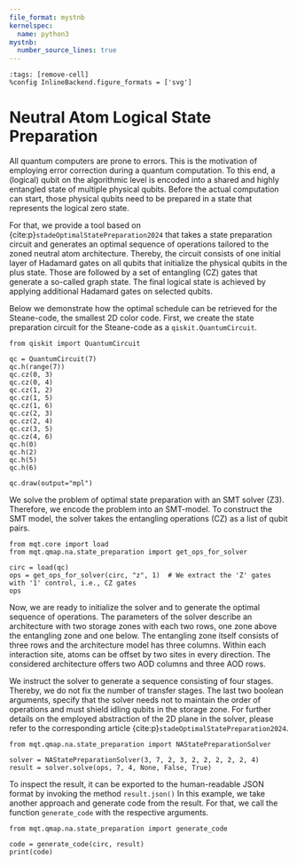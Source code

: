 ```yaml
---
file_format: mystnb
kernelspec:
  name: python3
mystnb:
  number_source_lines: true
---
```


```{code-cell} ipython3
:tags: [remove-cell]
%config InlineBackend.figure_formats = ['svg']
```

<style>.widget-subarea{display:none;} /*hide widgets as they do not work with sphinx*/</style>

# Neutral Atom Logical State Preparation

All quantum computers are prone to errors.
This is the motivation of employing error correction during a quantum computation.
To this end, a (logical) qubit on the algorithmic level is encoded into a shared and highly entangled state of multiple physical qubits.
Before the actual computation can start, those physical qubits need to be prepared in a state that represents the logical zero state.

For that, we provide a tool based on {cite:p}`stadeOptimalStatePreparation2024` that takes a state preparation circuit and generates an optimal sequence of operations tailored to the zoned neutral atom architecture.
Thereby, the circuit consists of one initial layer of Hadamard gates on all qubits that initialize the physical qubits in the plus state.
Those are followed by a set of entangling (CZ) gates that generate a so-called graph state.
The final logical state is achieved by applying additional Hadamard gates on selected qubits.

Below we demonstrate how the optimal schedule can be retrieved for the Steane-code, the smallest 2D color code.
First, we create the state preparation circuit for the Steane-code as a `qiskit.QuantumCircuit`.

```{code-cell} ipython3
from qiskit import QuantumCircuit

qc = QuantumCircuit(7)
qc.h(range(7))
qc.cz(0, 3)
qc.cz(0, 4)
qc.cz(1, 2)
qc.cz(1, 5)
qc.cz(1, 6)
qc.cz(2, 3)
qc.cz(2, 4)
qc.cz(3, 5)
qc.cz(4, 6)
qc.h(0)
qc.h(2)
qc.h(5)
qc.h(6)

qc.draw(output="mpl")
```

We solve the problem of optimal state preparation with an SMT solver (Z3).
Therefore, we encode the problem into an SMT-model.
To construct the SMT model, the solver takes the entangling operations (CZ) as a list of qubit pairs.

```{code-cell} ipython3
from mqt.core import load
from mqt.qmap.na.state_preparation import get_ops_for_solver

circ = load(qc)
ops = get_ops_for_solver(circ, "z", 1)  # We extract the 'Z' gates with '1' control, i.e., CZ gates
ops
```

Now, we are ready to initialize the solver and to generate the optimal sequence of operations.
The parameters of the solver describe an architecture with two storage zones with each two rows, one zone above the entangling zone and one below.
The entangling zone itself consists of three rows and the architecture model has three columns.
Within each interaction site, atoms can be offset by two sites in every direction.
The considered architecture offers two AOD columns and three AOD rows.

We instruct the solver to generate a sequence consisting of four stages.
Thereby, we do not fix the number of transfer stages.
The last two boolean arguments, specify that the solver needs not to maintain the order of operations and must shield idling qubits in the storage zone.
For further details on the employed abstraction of the 2D plane in the solver, please refer to the corresponding article {cite:p}`stadeOptimalStatePreparation2024`.

```{code-cell} ipython3
from mqt.qmap.na.state_preparation import NAStatePreparationSolver

solver = NAStatePreparationSolver(3, 7, 2, 3, 2, 2, 2, 2, 2, 4)
result = solver.solve(ops, 7, 4, None, False, True)
```

To inspect the result, it can be exported to the human-readable JSON format by invoking the method `result.json()`
In this example, we take another approach and generate code from the result.
For that, we call the function `generate_code` with the respective arguments.

```{code-cell} ipython3
from mqt.qmap.na.state_preparation import generate_code

code = generate_code(circ, result)
print(code)
```
